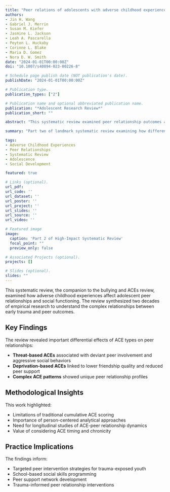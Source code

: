 ```yaml
---
title: "Peer relations of adolescents with adverse childhood experiences: A systematic review of two decades"
authors:
- Jin H. Wang
- Gabriel J. Merrin
- Susan M. Kiefer
- Jasmine L. Jackson
- Leah A. Pascarella
- Peyton L. Huckaby
- Corinne L. Blake
- Maria D. Gomez
- Nora D. W. Smith
date: "2024-01-01T00:00:00Z"
doi: "10.1007/s40894-023-00226-8"

# Schedule page publish date (NOT publication's date).
publishDate: "2024-01-01T00:00:00Z"

# Publication type.
publication_types: ["2"]

# Publication name and optional abbreviated publication name.
publication: "*Adolescent Research Review*"
publication_short: ""

abstract: "This systematic review examined peer relationship outcomes among adolescents with adverse childhood experiences, revealing differential associations between ACE types and peer functioning. The review synthesized two decades of research to inform targeted intervention approaches."

summary: "Part two of landmark systematic review examining how different types of ACEs affect adolescent peer relationships and social functioning."

tags:
- Adverse Childhood Experiences
- Peer Relationships
- Systematic Review
- Adolescence
- Social Development

featured: true

# Links (optional).
url_pdf: 
url_code: ''
url_dataset: ''
url_poster: ''
url_project: ''
url_slides: ''
url_source: ''
url_video: ''

# Featured image
image:
  caption: 'Part 2 of High-Impact Systematic Review'
  focal_point: ""
  preview_only: false

# Associated Projects (optional).
projects: []

# Slides (optional).
slides: ""
---
```


This systematic review, the companion to the bullying and ACEs review, examined how adverse childhood experiences affect adolescent peer relationships and social functioning. The review synthesized two decades of empirical research to understand the complex relationships between early trauma and peer outcomes.

## Key Findings

The review revealed important differential effects of ACE types on peer relationships:

- **Threat-based ACEs** associated with deviant peer involvement and aggressive social behaviors
- **Deprivation-based ACEs** linked to lower friendship quality and reduced peer support
- **Complex ACE patterns** showed unique peer relationship profiles

## Methodological Insights

This work highlighted:
- Limitations of traditional cumulative ACE scoring
- Importance of person-centered analytical approaches
- Need for longitudinal studies of ACE-peer relationship dynamics
- Value of considering ACE timing and chronicity

## Practice Implications

The findings inform:
- Targeted peer intervention strategies for trauma-exposed youth
- School-based social skills programming
- Peer support network development
- Trauma-informed peer relationship interventions